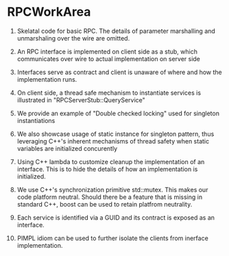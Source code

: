 # RPCWorkArea

1. Skelatal code for basic RPC. The details of parameter marshalling and unmarshaling over the wire are omitted.
2. An RPC interface is implemented on client side as a stub, which communicates over wire to actual implementation on server side 
3. Interfaces serve as contract and client is unaware of where and how the implementation runs. 

4. On client side, a thread safe mechanism to instantiate services is illustrated in "RPCServerStub::QueryService"

5. We provide an example of "Double checked locking" used for singleton instantiations

6. We also showcase usage of static instance for singleton pattern, thus leveraging C++'s inherent mechanisms of thread safety when static variables are initialized concurently

7. Using C++ lambda to customize cleanup the implementation of an interface. This is to hide the details of how an implementation is initialized.

8. We use C++'s synchronization primitive std::mutex. This makes our code platform neutral. Should there be a feature that is missing in standard C++, boost can be used to retain platfrom neutrality.  

9. Each service is identified via a GUID and its contract is exposed as an interface. 

10. PIMPL idiom can be used to further isolate the clients from inerface implementation.   
